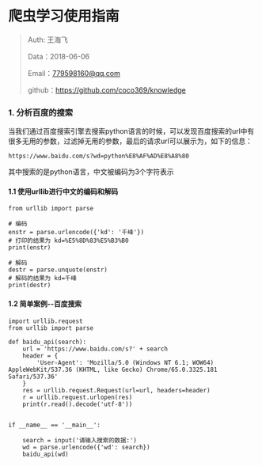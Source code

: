 
# 爬虫学习使用指南

>Auth: 王海飞
>
>Data：2018-06-06
>
>Email：779598160@qq.com
>
>github：https://github.com/coco369/knowledge 


### 1. 分析百度的搜索

当我们通过百度搜索引擎去搜索python语言的时候，可以发现百度搜索的url中有很多无用的参数，过滤掉无用的参数，最后的请求url可以展示为，如下的信息：

	https://www.baidu.com/s?wd=python%E8%AF%AD%E8%A8%80

其中搜索的是python语言，中文被编码为3个字符表示

#### 1.1 使用urllib进行中文的编码和解码
	
	from urllib import parse

	# 编码
	enstr = parse.urlencode({'kd': '千峰'})
	# 打印的结果为 kd=%E5%8D%83%E5%B3%B0
	print(enstr)

	# 解码
	destr = parse.unquote(enstr)
	# 解码的结果为 kd=千峰
	print(destr)

#### 1.2 简单案例--百度搜索

	import urllib.request
	from urllib import parse
	
	def baidu_api(search):
	    url = 'https://www.baidu.com/s?' + search
	    header = {
	        'User-Agent': 'Mozilla/5.0 (Windows NT 6.1; WOW64) AppleWebKit/537.36 (KHTML, like Gecko) Chrome/65.0.3325.181 Safari/537.36'
	    }
	    res = urllib.request.Request(url=url, headers=header)
	    r = urllib.request.urlopen(res)
	    print(r.read().decode('utf-8'))
	
	
	if __name__ == '__main__':
	
	    search = input('请输入搜索的数据:')
	    wd = parse.urlencode({'wd': search})
	    baidu_api(wd)

